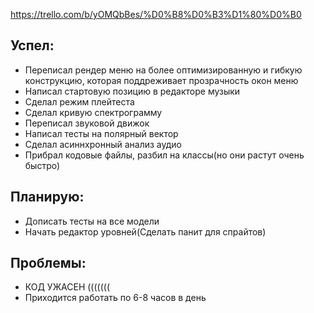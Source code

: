https://trello.com/b/yOMQbBes/%D0%B8%D0%B3%D1%80%D0%B0
## Успел:
+ Переписал рендер меню на более оптимизированную и гибкую конструкцию, которая поддреживает прозрачность окон меню
+ Написал стартовую позицию в редакторе музыки
+ Сделал режим плейтеста
+ Сделал кривую спектрограмму
+ Переписал звуковой движок
+ Написал тесты на полярный вектор
+ Сделал асиннхронный анализ аудио
+ Прибрал кодовые файлы, разбил на классы(но они растут очень быстро)
## Планирую:
+ Дописать тесты на все модели
+ Начать редактор уровней(Сделать панит для спрайтов)
## Проблемы:
+ КОД УЖАСЕН (((((((
+ Приходится работать по 6-8 часов в день
